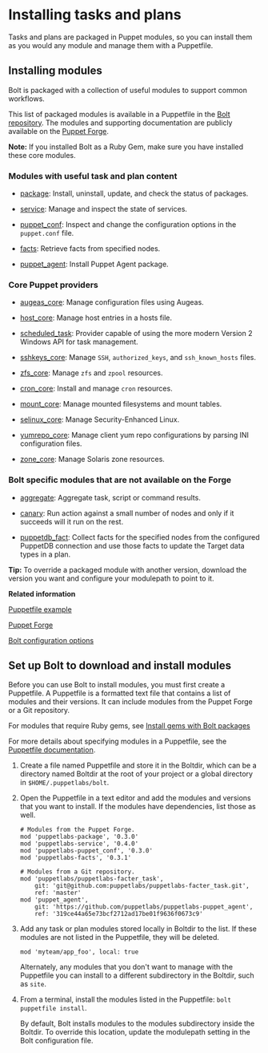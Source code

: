 # Installing tasks and plans

Tasks and plans are packaged in Puppet modules, so you can install them as you would any module and manage them with a Puppetfile. 

## Installing modules

Bolt is packaged with a collection of useful modules to support common workflows.

This list of packaged modules is available in a Puppetfile in the [Bolt repository](https://github.com/puppetlabs/bolt/blob/master/Puppetfile). The modules and supporting documentation are publicly available on the [Puppet Forge](https://forge.puppet.com/).

**Note:** If you installed Bolt as a Ruby Gem, make sure you have installed these core modules.

### Modules with useful task and plan content

-   [package](https://forge.puppet.com/puppetlabs/package): Install, uninstall, update, and check the status of packages.

-   [service](https://forge.puppet.com/puppetlabs/service): Manage and inspect the state of services.

-   [puppet\_conf](https://forge.puppet.com/puppetlabs/puppet_conf): Inspect and change the configuration options in the `puppet.conf` file.

-   [facts](https://forge.puppet.com/puppetlabs/facts): Retrieve facts from specified nodes.

-   [puppet\_agent](https://forge.puppet.com/puppetlabs/puppet_agent): Install Puppet Agent package.


### Core Puppet providers

-   [augeas\_core](https://forge.puppet.com/puppetlabs/augeas_core): Manage configuration files using Augeas.

-   [host\_core](https://forge.puppet.com/puppetlabs/host_core): Manage host entries in a hosts file.

-   [scheduled\_task](https://forge.puppet.com/puppetlabs/scheduled_task): Provider capable of using the more modern Version 2 Windows API for task management.

-   [sshkeys\_core](https://forge.puppet.com/puppetlabs/sshkeys_core): Manage `SSH`, `authorized_keys`, and `ssh_known_hosts` files.

-   [zfs\_core](https://forge.puppet.com/puppetlabs/zfs_core): Manage `zfs` and `zpool` resources.

-   [cron\_core](https://forge.puppet.com/puppetlabs/cron_core): Install and manage `cron` resources.

-   [mount\_core](https://forge.puppet.com/puppetlabs/mount_core): Manage mounted filesystems and mount tables.

-   [selinux\_core](https://forge.puppet.com/puppetlabs/selinux_core): Manage Security-Enhanced Linux.

-   [yumrepo\_core](https://forge.puppet.com/puppetlabs/yumrepo_core): Manage client yum repo configurations by parsing INI configuration files.

-   [zone\_core](https://forge.puppet.com/puppetlabs/zone_core): Manage Solaris zone resources.


### Bolt specific modules that are not available on the Forge

-   [aggregate](https://github.com/puppetlabs/bolt/tree/master/modules/aggregate): Aggregate task, script or command results.

-   [canary](https://github.com/puppetlabs/bolt/tree/master/modules/canary): Run action against a small number of nodes and only if it succeeds will it run on the rest.

-   [puppetdb\_fact](https://github.com/puppetlabs/bolt/tree/master/modules/puppetdb_fact): Collect facts for the specified nodes from the configured PuppetDB connection and use those facts to update the Target data types in a plan. 


**Tip:** To override a packaged module with another version, download the version you want and configure your modulepath to point to it.

**Related information**  


[Puppetfile example](https://github.com/puppetlabs/bolt/blob/master/Puppetfile)

[Puppet Forge](https://forge.puppet.com/)

[Bolt configuration options](bolt_configuration_options.md)

## Set up Bolt to download and install modules

Before you can use Bolt to install modules, you must first create a Puppetfile. A Puppetfile is a formatted text file that contains a list of modules and their versions. It can include modules from the Puppet Forge or a Git repository.

For modules that require Ruby gems, see [Install gems with Bolt packages](bolt_installing.md#)

For more details about specifying modules in a Puppetfile, see the [Puppetfile documentation](https://puppet.com/docs/pe/latest/puppetfile.html).

1.  Create a file named Puppetfile and store it in the Boltdir, which can be a directory named Boltdir at the root of your project or a global directory in `$HOME/.puppetlabs/bolt`.
2.  Open the Puppetfile in a text editor and add the modules and versions that you want to install. If the modules have dependencies, list those as well. 

    ```
    # Modules from the Puppet Forge.
    mod 'puppetlabs-package', '0.3.0'
    mod 'puppetlabs-service', '0.4.0'
    mod 'puppetlabs-puppet_conf', '0.3.0'
    mod 'puppetlabs-facts', '0.3.1'
    
    # Modules from a Git repository.
    mod 'puppetlabs/puppetlabs-facter_task',
        git: 'git@github.com:puppetlabs/puppetlabs-facter_task.git',
        ref: 'master'
    mod 'puppet_agent',
        git: 'https://github.com/puppetlabs/puppetlabs-puppet_agent',
        ref: '319ce44a65e73bcf2712ad17be01f9636f0673c9'
    ```

3.  Add any task or plan modules stored locally in Boltdir to the list. If these modules are not listed in the Puppetfile, they will be deleted. 

    ```
    mod 'myteam/app_foo', local: true
    ```

    Alternately, any modules that you don't want to manage with the Puppetfile you can install to a different subdirectory in the Boltdir, such as `site`.

4.  From a terminal, install the modules listed in the Puppetfile: `bolt puppetfile install`. 

    By default, Bolt installs modules to the modules subdirectory inside the Boltdir. To override this location, update the modulepath setting in the Bolt configuration file.


